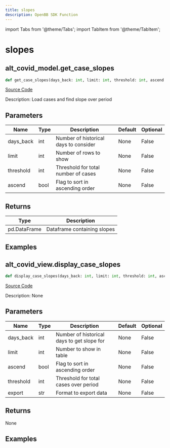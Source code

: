 ```yaml
---
title: slopes
description: OpenBB SDK Function
---
```


import Tabs from '@theme/Tabs';
import TabItem from '@theme/TabItem';

# slopes

<Tabs>
<TabItem value="model" label="Model" default>

## alt_covid_model.get_case_slopes

```python title='openbb_terminal/alternative/covid/covid_model.py'
def get_case_slopes(days_back: int, limit: int, threshold: int, ascend: bool) -> DataFrame:
```
[Source Code](https://github.com/OpenBB-finance/OpenBBTerminal/tree/main/openbb_terminal/alternative/covid/covid_model.py#L153)

Description: Load cases and find slope over period

## Parameters

| Name | Type | Description | Default | Optional |
| ---- | ---- | ----------- | ------- | -------- |
| days_back | int | Number of historical days to consider | None | False |
| limit | int | Number of rows to show | None | False |
| threshold | int | Threshold for total number of cases | None | False |
| ascend | bool | Flag to sort in ascending order | None | False |

## Returns

| Type | Description |
| ---- | ----------- |
| pd.DataFrame | Dataframe containing slopes |

## Examples



</TabItem>
<TabItem value="view" label="View">

## alt_covid_view.display_case_slopes

```python title='openbb_terminal/alternative/covid/covid_view.py'
def display_case_slopes(days_back: int, limit: int, threshold: int, ascend: bool, export: str) -> None:
```
[Source Code](https://github.com/OpenBB-finance/OpenBBTerminal/tree/main/openbb_terminal/alternative/covid/covid_view.py#L215)

Description: None

## Parameters

| Name | Type | Description | Default | Optional |
| ---- | ---- | ----------- | ------- | -------- |
| days_back | int | Number of historical days to get slope for | None | False |
| limit | int | Number to show in table | None | False |
| ascend | bool | Flag to sort in ascending order | None | False |
| threshold | int | Threshold for total cases over period | None | False |
| export | str | Format to export data | None | False |

## Returns

None

## Examples



</TabItem>
</Tabs>